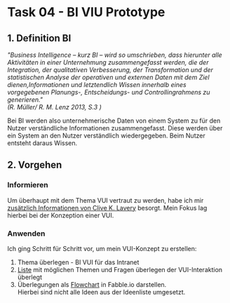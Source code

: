 # Task 04 - BI VIU Prototype
## 1. Definition BI
*"Business Intelligence – kurz BI – wird so umschrieben, dass hierunter alle Aktivitäten in einer Unternehmung zusammengefasst werden, die der Integration, der qualitativen Verbesserung, der Transformation und der statistischen Analyse der operativen und externen Daten mit dem Ziel dienen,Informationen und letztendlich Wissen innerhalb eines vorgegebenen Planungs-, Entscheidungs- und Controllingrahmens zu generieren."*  
_(R. Müller/ R. M. Lenz 2013, S.3 )_

Bei BI werden also unternehmerische Daten von einem System zu für den Nutzer verständliche  Informationen zusammengefasst. Diese werden über ein System an den Nutzer verständlich wiedergegeben. Beim Nutzer entsteht daraus Wissen.

## 2. Vorgehen
### Informieren
Um überhaupt mit dem Thema VUI vertraut zu werden, habe ich mir [zusätzlich Informationen von Clive K. Lavery](https://www.linkedin.com/learning/grundlagen-des-voice-user-interface-design-basiswissen/flows-und-beispieldialoge-definieren) besorgt. Mein Fokus lag hierbei bei der Konzeption einer VUI.

### Anwenden
Ich ging Schritt für Schritt vor, um mein VUI-Konzept zu erstellen:
1. Thema überlegen - BI VUI für das Intranet
2. [Liste](https://github.com/mnlmrngl/IFD-WiSe20-21/blob/master/task04-vui%20prototype/2020_11_08-Vorarbeit-M%C3%B6ggliche%20Themen%20und%20Fragenbeispiele.pdf) mit möglichen Themen und Fragen überlegen der VUI-Interaktion überlegt
3. Überlegungen als [Flowchart](https://github.com/mnlmrngl/IFD-WiSe20-21/blob/master/task04-vui%20prototype/vui%20konzept_flowchart.pdf) in Fabble.io darstellen.  
Hierbei sind nicht alle Ideen aus der Ideenliste umgesetzt.

